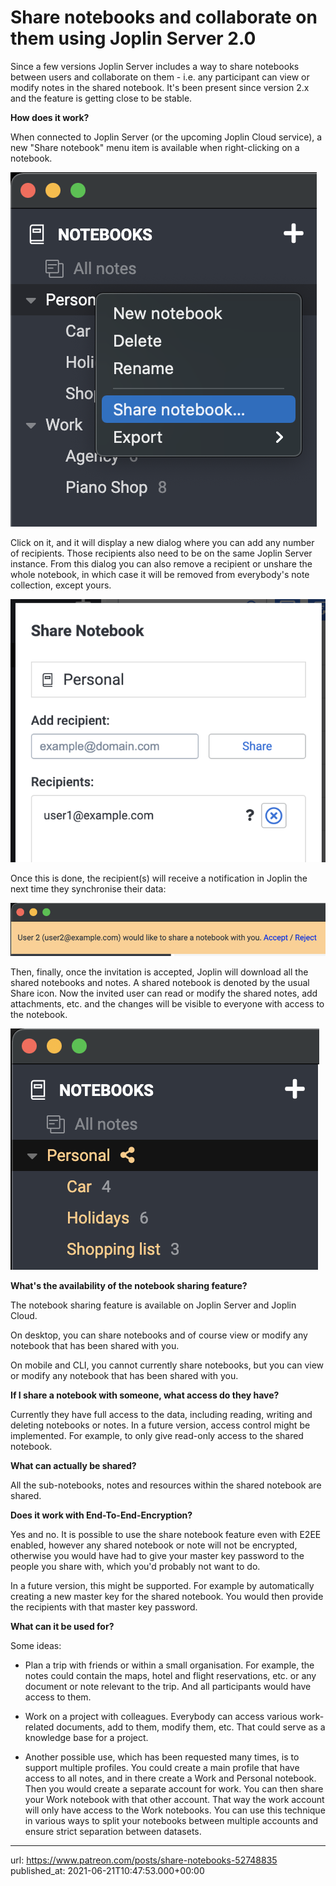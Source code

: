# Share notebooks and collaborate on them using Joplin Server 2.0

Since a few versions Joplin Server includes a way to share notebooks between users and collaborate on them - i.e. any participant can view or modify notes in the shared notebook. It's been present since version 2.x and the feature is getting close to be stable.

**How does it work?**

When connected to Joplin Server (or the upcoming Joplin Cloud service), a new "Share notebook" menu item is available when right-clicking on a notebook.

![](images/20210621-104753_0.png)

Click on it, and it will display a new dialog where you can add any number of recipients. Those recipients also need to be on the same Joplin Server instance. From this dialog you can also remove a recipient or unshare the whole notebook, in which case it will be removed from everybody's note collection, except yours.

![](images/20210621-104753_1.png)

Once this is done, the recipient(s) will receive a notification in Joplin the next time they synchronise their data:

![](images/20210621-104753_2.png)

Then, finally, once the invitation is accepted, Joplin will download all the shared notebooks and notes. A shared notebook is denoted by the usual Share icon. Now the invited user can read or modify the shared notes, add attachments, etc. and the changes will be visible to everyone with access to the notebook.

![](images/20210621-104753_3.png)

**What's the availability of the notebook sharing feature?**

The notebook sharing feature is available on Joplin Server and Joplin Cloud.

On desktop, you can share notebooks and of course view or modify any notebook that has been shared with you.

On mobile and CLI, you cannot currently share notebooks, but you can view or modify any notebook that has been shared with you.

**If I share a notebook with someone, what access do they have?**

Currently they have full access to the data, including reading, writing and deleting notebooks or notes. In a future version, access control might be implemented. For example, to only give read-only access to the shared notebook.

**What can actually be shared?**

All the sub-notebooks, notes and resources within the shared notebook are shared.

**Does it work with End-To-End-Encryption?**

Yes and no. It is possible to use the share notebook feature even with E2EE enabled, however any shared notebook or note will not be encrypted, otherwise you would have had to give your master key password to the people you share with, which you'd probably not want to do.

In a future version, this might be supported. For example by automatically creating a new master key for the shared notebook. You would then provide the recipients with that master key password.

**What can it be used for?**

Some ideas:

- Plan a trip with friends or within a small organisation. For example, the notes could contain the maps, hotel and flight reservations, etc. or any document or note relevant to the trip. And all participants would have access to them.

- Work on a project with colleagues. Everybody can access various work-related documents, add to them, modify them, etc. That could serve as a knowledge base for a project.

- Another possible use, which has been requested many times, is to support multiple profiles. You could create a main profile that have access to all notes, and in there create a Work and Personal notebook. Then you would create a separate account for work. You can then share your Work notebook with that other account. That way the work account will only have access to the Work notebooks. You can use this technique in various ways to split your notebooks between multiple accounts and ensure strict separation between datasets.

* * *

url: https://www.patreon.com/posts/share-notebooks-52748835
published_at: 2021-06-21T10:47:53.000+00:00